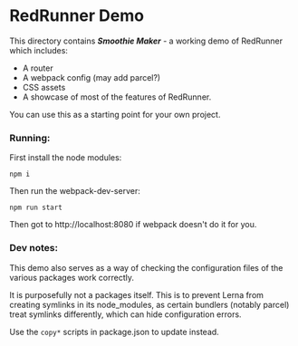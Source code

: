 # RedRunner Demo

This directory contains ***Smoothie Maker*** - a working demo of RedRunner which includes:

* A router
* A webpack config (may add parcel?)
* CSS assets
* A showcase of most of the features of RedRunner.

You can use this as a starting point for your own project.

### Running:

First install the node modules:

```
npm i
```

Then run the webpack-dev-server:

```
npm run start
```

Then got to http://localhost:8080 if webpack doesn't do it for you.

### Dev notes:

This demo also serves as a way of checking the configuration files of the various packages work correctly.

It is purposefully not a packages itself. This is to prevent Lerna from creating symlinks in its node_modules, as certain bundlers (notably parcel) treat symlinks differently, which can hide configuration errors.

Use the `copy*` scripts in package.json to update instead.


